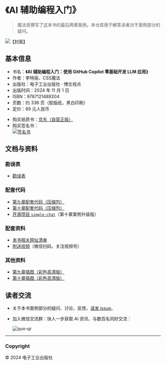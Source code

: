 # 《AI 辅助编程入门》

> 魔法哥撰写了这本书的最后两章案例。本仓库用于解答读者对于案例部分的疑问。

![【封面】](https://github.com/user-attachments/assets/fca14e48-4855-4a29-aedd-89130c2b84ec)

## 基本信息

* 书名：**《AI 辅助编程入门：使用 GitHub Copilot 零基础开发 LLM 应用》**
* 作者：李特丽、CSS魔法
* 出版社：电子工业出版社 · 博文视点
* 出版时间：2024 年 11 月 1 日
* ISBN：9787121489204
* 页数：约 336 页（胶版纸，黑白印刷）
* 定价：89 元人民币

<!-- -->

* 购买纸质书：[京东（自营正版）](https://cmcm.link/book/2/jd)
* 购买签名书：<br>
	[![签名书](https://github.com/user-attachments/assets/4c2ad8a3-a550-420d-a95e-e2c378094d66)](https://cmcm.link/book/2/wd)

## 文档与资料 <a name="doc">&nbsp;</a>

### 勘误表

* [勘误表](https://github.com/cssmagic/AI-Assisted-LLM-Dev-Book/issues/4)

### 配套代码

<!-- * [本书配套代码仓库](https://github.com/liteli1987gmail/ai-assisdant-book) -->

* [第九章配套代码（压缩包）](https://github.com/cssmagic/AI-Assisted-LLM-Dev-Book/releases/download/1.0.0/case-1.code.zip)
* [第十章配套代码（压缩包）](https://github.com/cssmagic/AI-Assisted-LLM-Dev-Book/releases/download/1.0.0/case-2.code.zip)
* [开源项目 `simple-chat`](https://github.com/cssmagic/simple-chat)（第十章案例升级版）

### 配套资料

* [本书相关网址清单](https://github.com/cssmagic/AI-Assisted-LLM-Dev-Book/issues/2)
* [附送视频](https://www.cssmagic.net/lab/channel/)（微信扫码，关注视频号）

### 其他资料

* [第九章插图（彩色高清版）](./figures/chapter-09)
* [第十章插图（彩色高清版）](./figures/chapter-10)


## 读者交流 <a name="feedback">&nbsp;</a>

* 关于本书案例部分的疑问、讨论、反馈，[请发 issue](https://github.com/cssmagic/AI-Assisted-LLM-Dev-Book/issues/new)。

* 加入微信交流群：快人一步获取 AI 资讯、与数百名同好交流：

	![qun-qr](https://github.com/cssmagic/blog/assets/1231359/356aedff-723a-4b5d-a776-c9cacdcebec8)

***

### Copyright

© 2024 电子工业出版社
